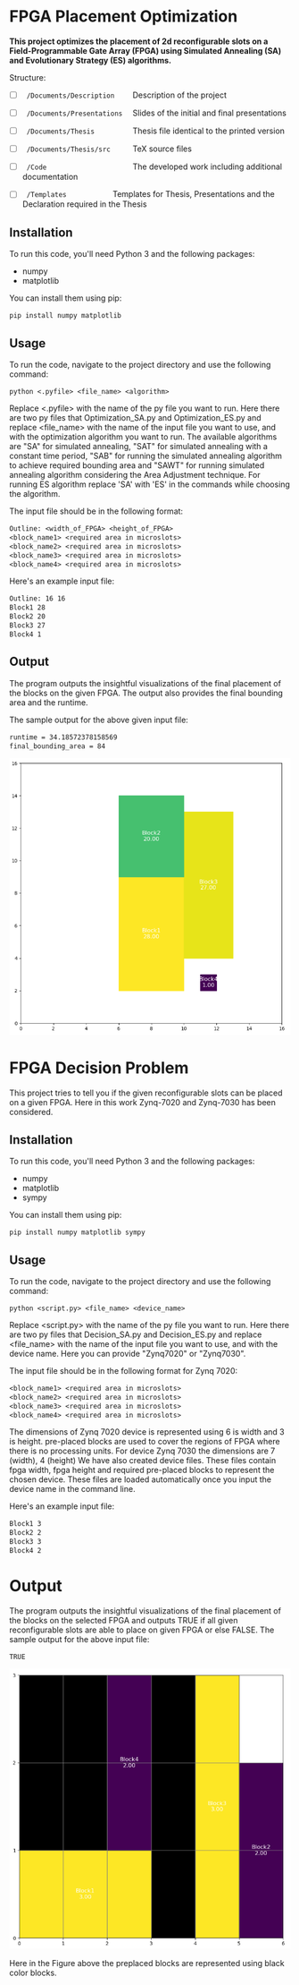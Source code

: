 # FPGA Placement Optimization

**This project optimizes the placement of 2d reconfigurable slots on a Field-Programmable Gate Array (FPGA) using Simulated Annealing (SA) and Evolutionary Strategy (ES) algorithms.**

Structure:

* [ ] `  /Documents/Description     `  Description of the project

* [ ] `  /Documents/Presentations   `  Slides of the initial and final presentations

* [ ] `  /Documents/Thesis          `  Thesis file identical to the printed version

* [ ] `  /Documents/Thesis/src      `  TeX source files

* [ ] `  /Code                      `  The developed work including additional documentation

* [ ] `  /Templates		       `  Templates for Thesis, Presentations and the Declaration required in the Thesis

## Installation
To run this code, you'll need Python 3 and the following packages:
- numpy
- matplotlib

You can install them using pip:

````
pip install numpy matplotlib
````


## Usage
To run the code, navigate to the project directory and use the following command:


````
python <.pyfile> <file_name> <algorithm>
````

Replace <.pyfile> with the name of the py file you want to run. Here there are two py files that Optimization_SA.py and Optimization_ES.py and replace <file_name> with the name of the input file you want to use, and with the optimization algorithm you want to run. The available algorithms are "SA" for simulated annealing, "SAT" for simulated annealing with a constant time period, "SAB" for running the simulated annealing algorithm to achieve required bounding area and "SAWT" for running simulated annealing algorithm considering the Area Adjustment technique. 
For running ES algorithm replace 'SA' with 'ES' in the commands while choosing the algorithm.

The input file should be in the following format:

````
Outline: <width_of_FPGA> <height_of_FPGA>
<block_name1> <required area in microslots>
<block_name2> <required area in microslots>
<block_name3> <required area in microslots>
<block_name4> <required area in microslots>
````
Here's an example input file:

````
Outline: 16 16
Block1 28
Block2 20
Block3 27
Block4 1
````
## Output
The program outputs the insightful visualizations of the final placement of the blocks on the given FPGA. The output also provides the final bounding area and the runtime.

The sample output for the above given input file:

````
runtime = 34.18572378158569
final_bounding_area = 84
````

![failed](Codes/Figures/sample_vis.png)

# FPGA Decision Problem
This project tries to tell you if the given reconfigurable slots can be placed on a given FPGA. Here in this work Zynq-7020 and Zynq-7030 has been considered.

## Installation
To run this code, you'll need Python 3 and the following packages:
- numpy 
- matplotlib
- sympy

You can install them using pip:
````commandline
pip install numpy matplotlib sympy
````

## Usage
To run the code, navigate to the project directory and use the following command:

````commandline
python <script.py> <file_name> <device_name>
````
Replace <script.py> with the name of the py file you want to run. Here there are two py files that Decision_SA.py and Decision_ES.py and replace <file_name> with the name of the input file you want to use, and with the device name. Here you can provide "Zynq7020" or "Zynq7030".

The input file should be in the following format for Zynq 7020:
````commandline
<block_name1> <required area in microslots>
<block_name2> <required area in microslots>
<block_name3> <required area in microslots>
<block_name4> <required area in microslots>
````
The dimensions of Zynq 7020 device is represented using 6 is width and 3 is height. pre-placed blocks are used to cover the regions of FPGA where there is no processing units.
For device Zynq 7030 the dimensions are 7 (width), 4 (height)
We have also created device files. These files contain fpga width, fpga height and required pre-placed blocks to represent the chosen device.
These files are loaded automatically once you input the device name in the command line.

Here's an example input file:
````commandline
Block1 3
Block2 2
Block3 3
Block4 2
````
# Output
The program outputs the insightful visualizations of the final placement of the blocks on the selected FPGA and outputs TRUE if all given reconfigurable slots are able to place on given FPGA or else FALSE.
The sample output for the above input file:
````
TRUE
````

![failed](Codes/Figures/sample_dec.png)

Here in the Figure above the preplaced blocks are represented using black color blocks.

